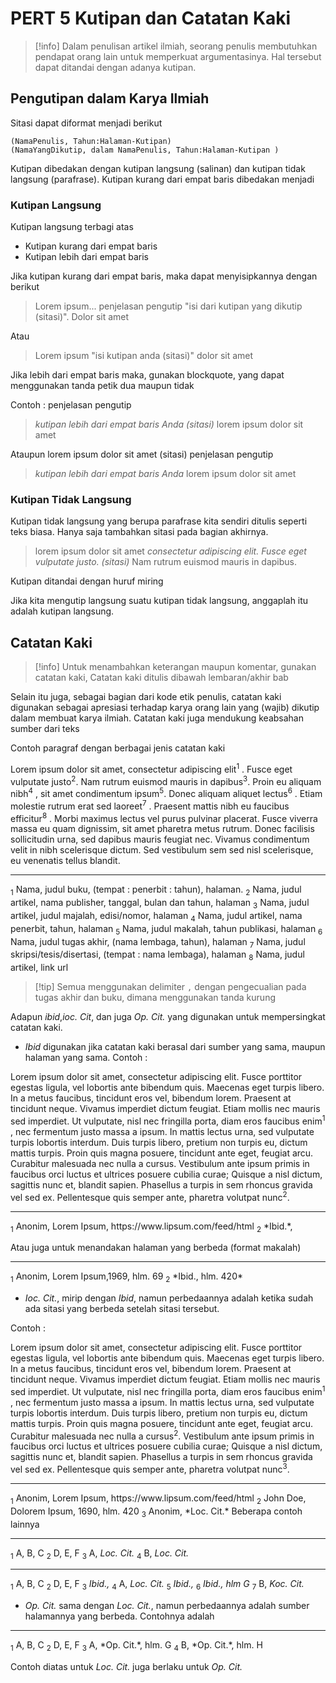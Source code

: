 # PERT 5 Kutipan dan Catatan Kaki

 > 
 > \[!info\]
 > Dalam penulisan artikel ilmiah, seorang penulis membutuhkan pendapat orang lain untuk memperkuat argumentasinya. Hal tersebut dapat ditandai dengan adanya kutipan.

## Pengutipan dalam Karya Ilmiah

Sitasi dapat diformat menjadi berikut

````
(NamaPenulis, Tahun:Halaman-Kutipan)
(NamaYangDikutip, dalam NamaPenulis, Tahun:Halaman-Kutipan )
````

Kutipan dibedakan dengan kutipan langsung (salinan) dan kutipan tidak langsung (parafrase). Kutipan kurang dari empat baris dibedakan menjadi

### Kutipan Langsung

Kutipan langsung terbagi atas

* Kutipan kurang dari empat baris
* Kutipan lebih dari empat baris

Jika kutipan kurang dari empat baris, maka dapat menyisipkannya dengan berikut

 > 
 > Lorem ipsum... penjelasan pengutip "isi dari kutipan yang dikutip (sitasi)". Dolor sit amet 

Atau

 > 
 > Lorem ipsum "isi kutipan anda (sitasi)" dolor sit amet

Jika lebih dari empat baris maka, gunakan blockquote, yang dapat menggunakan tanda petik dua maupun tidak

Contoh :
penjelasan pengutip

 > 
 > *kutipan
 > lebih
 > dari 
 > empat
 > baris 
 > Anda (sitasi)*
 > lorem ipsum dolor sit amet

Ataupun
lorem ipsum dolor sit amet (sitasi) penjelasan pengutip

 > 
 > *kutipan
 > lebih
 > dari 
 > empat
 > baris 
 > Anda*
 > lorem ipsum dolor sit amet

### Kutipan Tidak Langsung

Kutipan tidak langsung yang berupa parafrase kita sendiri ditulis seperti teks biasa. Hanya saja tambahkan sitasi pada bagian akhirnya.

 > 
 > lorem ipsum dolor sit amet *consectetur adipiscing elit. Fusce eget vulputate justo. (sitasi)* Nam rutrum euismod mauris in dapibus.

Kutipan ditandai dengan huruf miring

Jika kita mengutip langsung suatu kutipan tidak langsung, anggaplah itu adalah kutipan langsung. 

## Catatan Kaki

 > 
 > \[!info\]
 > Untuk menambahkan keterangan maupun komentar, gunakan catatan kaki, Catatan kaki ditulis dibawah lembaran/akhir bab

Selain itu juga, sebagai bagian dari kode etik penulis, catatan kaki digunakan sebagai apresiasi terhadap karya orang lain yang (wajib) dikutip dalam membuat karya ilmiah. Catatan kaki juga mendukung keabsahan sumber dari teks

Contoh paragraf dengan berbagai jenis catatan kaki

Lorem ipsum dolor sit amet, consectetur adipiscing elit<sup>1</sup> . Fusce eget vulputate justo<sup>2</sup>. Nam rutrum euismod mauris in dapibus<sup>3</sup>. Proin eu aliquam nibh<sup>4</sup> , sit amet condimentum ipsum<sup>5</sup>. Donec aliquam aliquet lectus<sup>6</sup> . Etiam molestie rutrum erat sed laoreet<sup>7</sup> . Praesent mattis nibh eu faucibus efficitur<sup>8</sup> . Morbi maximus lectus vel purus pulvinar placerat. Fusce viverra massa eu quam dignissim, sit amet pharetra metus rutrum. Donec facilisis sollicitudin urna, sed dapibus mauris feugiat nec. Vivamus condimentum velit in nibh scelerisque dictum. Sed vestibulum sem sed nisl scelerisque, eu venenatis tellus blandit.

<hr>
<sub>1</sub> Nama, judul buku, (tempat : penerbit : tahun), halaman.
<sub>2</sub> Nama, judul artikel, nama publisher, tanggal, bulan dan tahun, halaman
<sub>3</sub> Nama, judul artikel, judul majalah, edisi/nomor, halaman
<sub>4</sub> Nama, judul artikel, nama penerbit, tahun, halaman
<sub>5</sub> Nama, judul makalah, tahun publikasi, halaman
<sub>6</sub> Nama, judul tugas akhir, (nama lembaga, tahun), halaman
<sub>7</sub> Nama, judul skripsi/tesis/disertasi, (tempat : nama lembaga), halaman
<sub>8</sub> Nama, judul artikel, link url


 > 
 > \[!tip\]
 > Semua menggunakan delimiter `,` dengan pengecualian pada tugas akhir dan buku, dimana menggunakan tanda kurung 

Adapun *ibid*,*ioc. Cit*, dan juga *Op. Cit.* yang digunakan untuk mempersingkat catatan kaki.

* *Ibid* digunakan jika catatan kaki berasal dari sumber yang sama, maupun halaman yang sama.
  Contoh :

Lorem ipsum dolor sit amet, consectetur adipiscing elit. Fusce porttitor egestas ligula, vel lobortis ante bibendum quis. Maecenas eget turpis libero. In a metus faucibus, tincidunt eros vel, bibendum lorem. Praesent at tincidunt neque. Vivamus imperdiet dictum feugiat. Etiam mollis nec mauris sed imperdiet. Ut vulputate, nisl nec fringilla porta, diam eros faucibus enim<sup>1</sup> , nec fermentum justo massa a ipsum. In mattis lectus urna, sed vulputate turpis lobortis interdum. Duis turpis libero, pretium non turpis eu, dictum mattis turpis. Proin quis magna posuere, tincidunt ante eget, feugiat arcu. Curabitur malesuada nec nulla a cursus. Vestibulum ante ipsum primis in faucibus orci luctus et ultrices posuere cubilia curae; Quisque a nisl dictum, sagittis nunc et, blandit sapien. Phasellus a turpis in sem rhoncus gravida vel sed ex. Pellentesque quis semper ante, pharetra volutpat nunc<sup>2</sup>.

<hr>
<sub>1</sub> Anonim, Lorem Ipsum, https://www.lipsum.com/feed/html
<sub>2</sub> *Ibid.*,

Atau juga untuk menandakan halaman yang berbeda (format makalah)

<hr>
<sub>1</sub> Anonim, Lorem Ipsum,1969, hlm. 69
<sub>2</sub> *Ibid., hlm. 420*

* *Ioc. Cit.*, mirip dengan *Ibid*, namun perbedaannya adalah ketika sudah ada sitasi yang berbeda setelah sitasi tersebut.

Contoh :

Lorem ipsum dolor sit amet, consectetur adipiscing elit. Fusce porttitor egestas ligula, vel lobortis ante bibendum quis. Maecenas eget turpis libero. In a metus faucibus, tincidunt eros vel, bibendum lorem. Praesent at tincidunt neque. Vivamus imperdiet dictum feugiat. Etiam mollis nec mauris sed imperdiet. Ut vulputate, nisl nec fringilla porta, diam eros faucibus enim<sup>1</sup> , nec fermentum justo massa a ipsum. In mattis lectus urna, sed vulputate turpis lobortis interdum. Duis turpis libero, pretium non turpis eu, dictum mattis turpis. Proin quis magna posuere, tincidunt ante eget, feugiat arcu. Curabitur malesuada nec nulla a cursus<sup>2</sup>. Vestibulum ante ipsum primis in faucibus orci luctus et ultrices posuere cubilia curae; Quisque a nisl dictum, sagittis nunc et, blandit sapien. Phasellus a turpis in sem rhoncus gravida vel sed ex. Pellentesque quis semper ante, pharetra volutpat nunc<sup>3</sup>.

<hr>
<sub>1</sub> Anonim, Lorem Ipsum, https://www.lipsum.com/feed/html
<sub>2</sub> John Doe, Dolorem Ipsum, 1690, hlm. 420
<sub>3</sub> Anonim, *Loc. Cit.*
Beberapa contoh lainnya
<hr>

<sub>1</sub> A, B, C
<sub>2</sub> D, E, F
<sub>3</sub> A, *Loc. Cit.*
<sub>4</sub> B, *Loc. Cit.*

<hr>

<sub>1</sub> A, B, C
<sub>2</sub> D, E, F
<sub>3</sub> *Ibid.,*
<sub>4</sub> A, *Loc. Cit.*
<sub>5</sub> *Ibid.,*
<sub>6</sub> *Ibid., hlm G*
<sub>7</sub> B, *Koc. Cit.*

* *Op. Cit.* sama dengan *Loc. Cit.*, namun perbedaannya adalah sumber halamannya yang berbeda.
  Contohnya adalah

<hr>
 <sub>1</sub> A, B, C
 <sub>2</sub> D, E, F
 <sub>3</sub> A, *Op. Cit.*, hlm. G
 <sub>4</sub> B, *Op. Cit.*, hlm. H

Contoh diatas untuk *Loc. Cit.* juga berlaku untuk *Op. Cit.*
